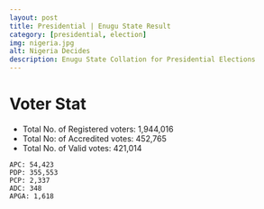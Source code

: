 ```yaml
---
layout: post
title: Presidential | Enugu State Result
category: [presidential, election]
img: nigeria.jpg
alt: Nigeria Decides
description: Enugu State Collation for Presidential Elections
---
```




# Voter Stat
- Total No. of Registered voters: 1,944,016
- Total No: of Accredited votes: 452,765
- Total No. of Valid votes: 421,014


```
APC: 54,423    
PDP: 355,553 
PCP: 2,337   
ADC: 348     
APGA: 1,618    
```